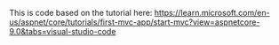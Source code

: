 This is code based on the tutorial here: https://learn.microsoft.com/en-us/aspnet/core/tutorials/first-mvc-app/start-mvc?view=aspnetcore-9.0&tabs=visual-studio-code